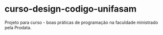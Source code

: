 # curso-design-codigo-unifasam
Projeto para curso - boas práticas de programação na faculdade ministrado pela Prodata.
